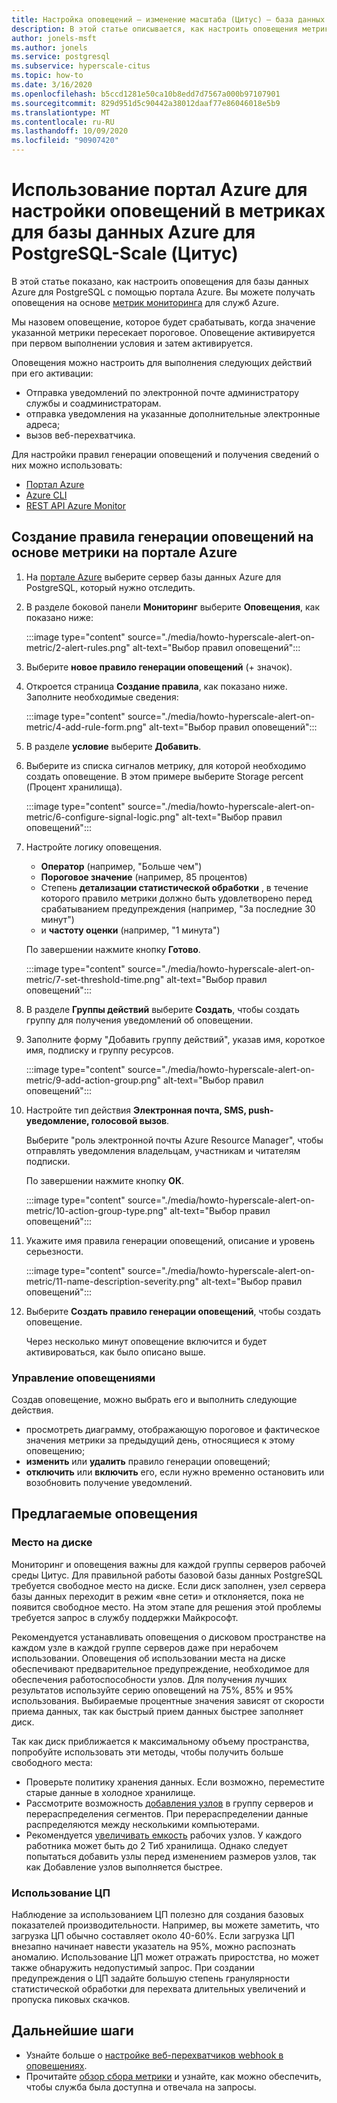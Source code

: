 ```yaml
---
title: Настройка оповещений — изменение масштаба (Цитус) — база данных Azure для PostgreSQL
description: В этой статье описывается, как настроить оповещения метрик для базы данных Azure для PostgreSQL-Scale (Цитус) и получить доступ к ним.
author: jonels-msft
ms.author: jonels
ms.service: postgresql
ms.subservice: hyperscale-citus
ms.topic: how-to
ms.date: 3/16/2020
ms.openlocfilehash: b5ccd1281e50ca10b8edd7d7567a000b97107901
ms.sourcegitcommit: 829d951d5c90442a38012daaf77e86046018e5b9
ms.translationtype: MT
ms.contentlocale: ru-RU
ms.lasthandoff: 10/09/2020
ms.locfileid: "90907420"
---
```

# <a name="use-the-azure-portal-to-set-up-alerts-on-metrics-for-azure-database-for-postgresql---hyperscale-citus"></a>Использование портал Azure для настройки оповещений в метриках для базы данных Azure для PostgreSQL-Scale (Цитус)

В этой статье показано, как настроить оповещения для базы данных Azure для PostgreSQL с помощью портала Azure. Вы можете получать оповещения на основе [метрик мониторинга](concepts-hyperscale-monitoring.md) для служб Azure.

Мы назовем оповещение, которое будет срабатывать, когда значение указанной метрики пересекает пороговое. Оповещение активируется при первом выполнении условия и затем активируется.

Оповещения можно настроить для выполнения следующих действий при его активации:
* Отправка уведомлений по электронной почте администратору службы и соадминистраторам.
* отправка уведомления на указанные дополнительные электронные адреса;
* вызов веб-перехватчика.

Для настройки правил генерации оповещений и получения сведений о них можно использовать:
* [Портал Azure](../azure-monitor/platform/alerts-metric.md#create-with-azure-portal)
* [Azure CLI](../azure-monitor/platform/alerts-metric.md#with-azure-cli)
* [REST API Azure Monitor](https://docs.microsoft.com/rest/api/monitor/metricalerts)

## <a name="create-an-alert-rule-on-a-metric-from-the-azure-portal"></a>Создание правила генерации оповещений на основе метрики на портале Azure
1. На [портале Azure](https://portal.azure.com/) выберите сервер базы данных Azure для PostgreSQL, который нужно отследить.

2. В разделе боковой панели **Мониторинг** выберите **Оповещения**, как показано ниже:

   :::image type="content" source="./media/howto-hyperscale-alert-on-metric/2-alert-rules.png" alt-text="Выбор правил оповещений":::

3. Выберите **новое правило генерации оповещений** (+ значок).

4. Откроется страница **Создание правила**, как показано ниже. Заполните необходимые сведения:

   :::image type="content" source="./media/howto-hyperscale-alert-on-metric/4-add-rule-form.png" alt-text="Выбор правил оповещений":::

5. В разделе **условие** выберите **Добавить**.

6. Выберите из списка сигналов метрику, для которой необходимо создать оповещение. В этом примере выберите Storage percent (Процент хранилища).
   
   :::image type="content" source="./media/howto-hyperscale-alert-on-metric/6-configure-signal-logic.png" alt-text="Выбор правил оповещений":::

7. Настройте логику оповещения.

    * **Оператор** (например, "Больше чем")
    * **Пороговое значение** (например, 85 процентов)
    * Степень **детализации статистической обработки** , в течение которого правило метрики должно быть удовлетворено перед срабатыванием предупреждения (например, "За последние 30 минут")
    * и **частоту оценки** (например, "1 минута")
   
   По завершении нажмите кнопку **Готово**.

   :::image type="content" source="./media/howto-hyperscale-alert-on-metric/7-set-threshold-time.png" alt-text="Выбор правил оповещений":::

8. В разделе **Группы действий** выберите **Создать**, чтобы создать группу для получения уведомлений об оповещении.

9. Заполните форму "Добавить группу действий", указав имя, короткое имя, подписку и группу ресурсов.

    :::image type="content" source="./media/howto-hyperscale-alert-on-metric/9-add-action-group.png" alt-text="Выбор правил оповещений":::

10. Настройте тип действия **Электронная почта, SMS, push-уведомление, голосовой вызов**.
    
    Выберите "роль электронной почты Azure Resource Manager", чтобы отправлять уведомления владельцам, участникам и читателям подписки.
   
    По завершении нажмите кнопку **ОК**.

    :::image type="content" source="./media/howto-hyperscale-alert-on-metric/10-action-group-type.png" alt-text="Выбор правил оповещений":::

11. Укажите имя правила генерации оповещений, описание и уровень серьезности.

    :::image type="content" source="./media/howto-hyperscale-alert-on-metric/11-name-description-severity.png" alt-text="Выбор правил оповещений"::: 

12. Выберите **Создать правило генерации оповещений**, чтобы создать оповещение.

    Через несколько минут оповещение включится и будет активироваться, как было описано выше.

### <a name="managing-alerts"></a>Управление оповещениями

Создав оповещение, можно выбрать его и выполнить следующие действия.

* просмотреть диаграмму, отображающую пороговое и фактическое значения метрики за предыдущий день, относящиеся к этому оповещению;
* **изменить** или **удалить** правило генерации оповещений;
* **отключить** или **включить** его, если нужно временно остановить или возобновить получение уведомлений.

## <a name="suggested-alerts"></a>Предлагаемые оповещения

### <a name="disk-space"></a>Место на диске

Мониторинг и оповещения важны для каждой группы серверов рабочей среды Цитус. Для правильной работы базовой базы данных PostgreSQL требуется свободное место на диске. Если диск заполнен, узел сервера базы данных переходит в режим «вне сети» и отклоняется, пока не появится свободное место. На этом этапе для решения этой проблемы требуется запрос в службу поддержки Майкрософт.

Рекомендуется устанавливать оповещения о дисковом пространстве на каждом узле в каждой группе серверов даже при нерабочем использовании. Оповещения об использовании места на диске обеспечивают предварительное предупреждение, необходимое для обеспечения работоспособности узлов. Для получения лучших результатов используйте серию оповещений на 75%, 85% и 95% использования. Выбираемые процентные значения зависят от скорости приема данных, так как быстрый прием данных быстрее заполняет диск.

Так как диск приближается к максимальному объему пространства, попробуйте использовать эти методы, чтобы получить больше свободного места:

* Проверьте политику хранения данных. Если возможно, переместите старые данные в холодное хранилище.
* Рассмотрите возможность [добавления узлов](howto-hyperscale-scaling.md#add-worker-nodes) в группу серверов и перераспределения сегментов. При перераспределении данные распределяются между несколькими компьютерами.
* Рекомендуется [увеличивать емкость](howto-hyperscale-scaling.md#increase-or-decrease-vcores-on-nodes) рабочих узлов. У каждого работника может быть до 2 Тиб хранилища. Однако следует попытаться добавить узлы перед изменением размеров узлов, так как Добавление узлов выполняется быстрее.

### <a name="cpu-usage"></a>Использование ЦП

Наблюдение за использованием ЦП полезно для создания базовых показателей производительности. Например, вы можете заметить, что загрузка ЦП обычно составляет около 40-60%. Если загрузка ЦП внезапно начинает навести указатель на 95%, можно распознать аномалию. Использование ЦП может отражать приростства, но может также обнаружить недопустимый запрос. При создании предупреждения о ЦП задайте большую степень гранулярности статистической обработки для перехвата длительных увеличений и пропуска пиковых скачков.

## <a name="next-steps"></a>Дальнейшие шаги
* Узнайте больше о [настройке веб-перехватчиков webhook в оповещениях](../azure-monitor/platform/alerts-webhooks.md).
* Прочитайте [обзор сбора метрики](../monitoring-and-diagnostics/insights-how-to-customize-monitoring.md) и узнайте, как можно обеспечить, чтобы служба была доступна и отвечала на запросы.

